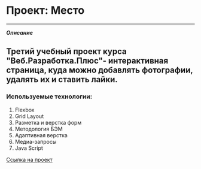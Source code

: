 # Проект: Место
___________________________________________________________

**_Описание_**

## Третий учебный проект курса "Веб.Разработка.Плюс"- интерактивная страница, куда можно добавлять фотографии, удалять их и ставить лайки.

### Используемые технологии:
1. Flexbox
2. Grid Layout
3. Разметка и верстка форм
4. Методология БЭМ
5. Адаптивная верстка
6. Медиа-запросы
7. Java Script

[Ссылка на проект](https://falor89.github.io/mesto-project/)
